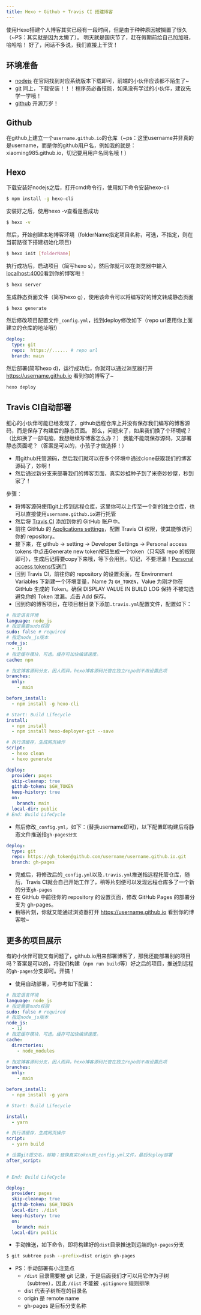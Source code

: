 ```yaml
---
title: Hexo + Github + Travis CI 搭建博客
---
```

使用Hexo搭建个人博客其实已经有一段时间，但是由于种种原因被搁置了很久（~PS：其实就是因为太懒了）。
明天就是国庆节了，赶在假期前给自己加加班，哈哈哈！
好了，闲话不多说，我们直接上干货！

## 环境准备
 - [nodejs](https://nodejs.org/en/)  在官网找到对应系统版本下载即可，前端的小伙伴应该都不陌生了~
 - [git](https://git-scm.com/)  同上，下载安装！！！程序员必备技能，如果没有学过的小伙伴，建议先学一学哦！
 - [github](https://github.com/)  开源万岁！

## Github
在github上建立一个`username.github.io`的仓库（~ps：这里username并非真的是username，而是你的github用户名，例如我的就是：xiaoming985.github.io，切记要用用户名同名哦！）
## Hexo
下载安装好nodejs之后，打开cmd命令行，使用如下命令安装hexo-cli
```bash
$ npm install -g hexo-cli
```
安装好之后，使用hexo -v查看是否成功
```bash
$ hexo -v
```
然后，开始创建本地博客环境（folderName指定项目名称，可选，不指定，则在当前路径下搭建初始化项目）
```bash
$ hexo init [folderName]
```
执行成功后，启动项目（简写hexo s），然后你就可以在浏览器中输入[localhost:4000](http://localhost:4000)看到你的博客啦！
```bash
$ hexo server
```
生成静态页面文件（简写hexo g），使用该命令可以将编写好的博文转成静态页面
```bash
$ hexo generate
```
然后修改项目配置文件`_config.yml`，找到deploy修改如下（repo url要用你上面建立的仓库的地址哦!）
```yml
deploy:
  type: git
  repo:  https://...... # repo url
  branch: main
```
然后部署(简写hexo d)，运行成功后，你就可以通过浏览器打开 https://username.github.io 看到你的博客了~
```bash
hexo deploy
```

## Travis CI自动部署
细心的小伙伴可能已经发现了，github远程仓库上并没有保存我们编写的博客源码，而是保存了构建后的静态页面。
那么，问题来了，如果我们换了个环境呢？（比如换了一部电脑，我想继续写博客怎么办？）
我能不能既保存源码，又部署静态页面呢？（答案是可以的，小孩子才做选择！）
- 用github托管源码，然后我们就可以在多个环境中通过clone获取我们的博客源码了，妙啊！
- 然后通过新分支来部署我们的博客页面，真实妙蛙种子到了米奇妙妙屋，秒到家了！

步骤：
 - 将博客源码使用git上传到远程仓库，这里你可以上传至一个新的独立仓库，也可以直接使用`username.github.io`进行托管
 - 然后将 [Travis CI](https://github.com/marketplace/travis-ci) 添加到你的 GitHub 账户中。
 - 前往 GitHub 的 [Applications settings](https://github.com/settings/installations)，配置 Travis CI 权限，使其能够访问你的 repository。
 - 接下来，在 github -> setting -> Developer Settings -> Personal access tokens 中点击Generate new token按钮生成一个token（只勾选 repo 的权限即可），生成后记得要copy下来哦，等下会用到。切记，不要泄漏！[Personal access tokens传送门](https://github.com/settings/tokens)
 - 回到 Travis CI，前往你的 repository 的设置页面，在 Environment Variables 下新建一个环境变量，Name 为 `GH_TOKEN`，Value 为刚才你在 GitHub 生成的 Token。确保 DISPLAY VALUE IN BUILD LOG 保持 不被勾选 避免你的 Token 泄漏。点击 Add 保存。
 - 回到你的博客项目，在项目根目录下添加`.travis.yml`配置文件，配置如下：
```yml
# 指定语言环境
language: node_js
# 指定需要sudo权限
sudo: false # required
# 指定node_js版本
node_js: 
  - 12
# 指定缓存模块，可选。缓存可加快编译速度。
cache: npm

# 指定博客源码分支，因人而异。hexo博客源码托管在独立repo则不用设置此项
branches:
  only:
    - main 

before_install:
  - npm install -g hexo-cli

# Start: Build Lifecycle
install:
  - npm install
  - npm install hexo-deployer-git --save

# 执行清缓存，生成网页操作
script:
  - hexo clean
  - hexo generate

deploy:
  provider: pages
  skip-cleanup: true
  github-token: $GH_TOKEN
  keep-history: true
  on:
    branch: main
  local-dir: public
# End: Build LifeCycle
```
 - 然后修改`_config.yml`，如下：(替换username即可)，以下配置即构建后将静态文件推送指`gh-pages分支`
```yml
deploy:
  type: git
  repo: https://gh_token@github.com/username/username.github.io.git
  branch: gh-pages
```
 - 完成后，将修改后的`_config.yml`以及`.travis.yml`推送指远程托管仓库，随后，Travis CI就会自己开始工作了，稍等片刻便可以发现远程仓库多了一个新的分支`gh-pages`
 - 在 GitHub 中前往你的 repository 的设置页面，修改 GitHub Pages 的部署分支为 gh-pages。
 - 稍等片刻，你就又能通过浏览器打开 https://username.github.io 看到你的博客啦~

## 更多的项目展示
有的小伙伴可能又有问题了，github.io用来部署博客了，那我还能部署别的项目吗？答案是可以的，将我们构建（`npm run build`等）好之后的项目，推送到远程的`gh-pages`分支即可。开搞！
- 使用自动部署，可参考如下配置：
```yml
# 指定语言环境
language: node_js
# 指定需要sudo权限
sudo: false # required
# 指定node_js版本
node_js: 
  - 12
# 指定缓存模块，可选。缓存可加快编译速度。
cache: 
  directories:
    - node_modules

# 指定博客源码分支，因人而异。hexo博客源码托管在独立repo则不用设置此项
branches:
  only:
    - main 

before_install:
  - npm install -g yarn

# Start: Build Lifecycle

install:
  - yarn

# 执行清缓存，生成网页操作
script:
  - yarn build

# 设置git提交名，邮箱；替换真实token到_config.yml文件，最后deploy部署
after_script:
  

# End: Build LifeCycle

deploy:
  provider: pages
  skip-cleanup: true
  github-token: $GH_TOKEN
  local-dir: ./dist
  keep-history: true
  on:
    branch: main
  local-dir: public
```
- 手动推送，如下命令，即将构建好的`dist`目录推送到远端的`gh-pages`分支
```bash
$ git subtree push --prefix=dist origin gh-pages
```
- PS：手动部署有小注意点
  - `/dist` 目录需要被 git 记录，于是后面我们才可以用它作为子树（subtree），因此 `/dist` 不能被 `.gitignore` 规则排除
  - dist 代表子树所在的目录名
  - origin 是 remote name
  - gh-pages 是目标分支名称


